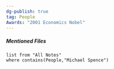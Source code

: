 ```yaml
---
dg-publish: true
tag: People
Awards: "2001 Economics Nobel"
---
```

##### Mentioned Files
```dataview 
list from "All Notes"
where contains(People,"Michael Spence")
```